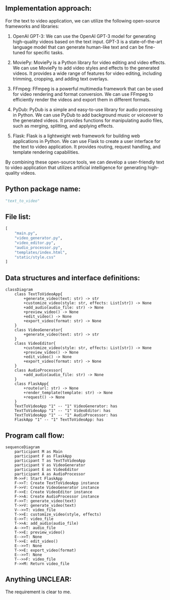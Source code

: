 ## Implementation approach:
For the text to video application, we can utilize the following open-source frameworks and libraries:

1. OpenAI GPT-3: We can use the OpenAI GPT-3 model for generating high-quality videos based on the text input. GPT-3 is a state-of-the-art language model that can generate human-like text and can be fine-tuned for specific tasks.

2. MoviePy: MoviePy is a Python library for video editing and video effects. We can use MoviePy to add video styles and effects to the generated videos. It provides a wide range of features for video editing, including trimming, cropping, and adding text overlays.

3. FFmpeg: FFmpeg is a powerful multimedia framework that can be used for video rendering and format conversion. We can use FFmpeg to efficiently render the videos and export them in different formats.

4. PyDub: PyDub is a simple and easy-to-use library for audio processing in Python. We can use PyDub to add background music or voiceover to the generated videos. It provides functions for manipulating audio files, such as merging, splitting, and applying effects.

5. Flask: Flask is a lightweight web framework for building web applications in Python. We can use Flask to create a user interface for the text to video application. It provides routing, request handling, and template rendering capabilities.

By combining these open-source tools, we can develop a user-friendly text to video application that utilizes artificial intelligence for generating high-quality videos.

## Python package name:
```python
"text_to_video"
```

## File list:
```python
[
    "main.py",
    "video_generator.py",
    "video_editor.py",
    "audio_processor.py",
    "templates/index.html",
    "static/style.css"
]
```

## Data structures and interface definitions:
```mermaid
classDiagram
    class TextToVideoApp{
        +generate_video(text: str) -> str
        +customize_video(style: str, effects: List[str]) -> None
        +add_audio(audio_file: str) -> None
        +preview_video() -> None
        +edit_video() -> None
        +export_video(format: str) -> None
    }
    class VideoGenerator{
        +generate_video(text: str) -> str
    }
    class VideoEditor{
        +customize_video(style: str, effects: List[str]) -> None
        +preview_video() -> None
        +edit_video() -> None
        +export_video(format: str) -> None
    }
    class AudioProcessor{
        +add_audio(audio_file: str) -> None
    }
    class FlaskApp{
        +route(url: str) -> None
        +render_template(template: str) -> None
        +request() -> None
    }
    TextToVideoApp "1" -- "1" VideoGenerator: has
    TextToVideoApp "1" -- "1" VideoEditor: has
    TextToVideoApp "1" -- "1" AudioProcessor: has
    FlaskApp "1" -- "1" TextToVideoApp: has
```

## Program call flow:
```mermaid
sequenceDiagram
    participant M as Main
    participant F as FlaskApp
    participant T as TextToVideoApp
    participant V as VideoGenerator
    participant E as VideoEditor
    participant A as AudioProcessor
    M->>F: Start FlaskApp
    F->>T: Create TextToVideoApp instance
    F->>V: Create VideoGenerator instance
    F->>E: Create VideoEditor instance
    F->>A: Create AudioProcessor instance
    F->>T: generate_video(text)
    T->>V: generate_video(text)
    V-->>T: video_file
    T->>E: customize_video(style, effects)
    E->>T: video_file
    T->>A: add_audio(audio_file)
    A-->>T: audio_file
    T->>E: preview_video()
    E-->>T: None
    T->>E: edit_video()
    E-->>T: None
    T->>E: export_video(format)
    E-->>T: None
    T-->>F: video_file
    F->>M: Return video_file
```

## Anything UNCLEAR:
The requirement is clear to me.